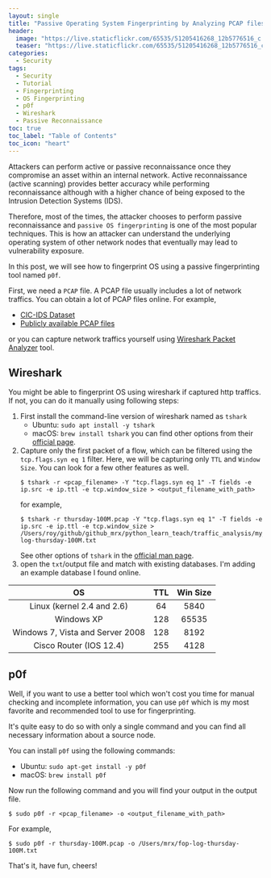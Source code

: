 ```yaml
---
layout: single
title: "Passive Operating System Fingerprinting by Analyzing PCAP files"
header:
  image: "https://live.staticflickr.com/65535/51205416268_12b5776516_c.jpg"
  teaser: "https://live.staticflickr.com/65535/51205416268_12b5776516_c.jpg"
categories:
  - Security
tags:
  - Security
  - Tutorial
  - Fingerprinting
  - OS Fingerprinting
  - p0f
  - Wireshark
  - Passive Reconnaissance
toc: true
toc_label: "Table of Contents"
toc_icon: "heart"
---
```



Attackers can perform active or passive reconnaissance once they compromise an asset within an internal network. Active reconnaissance (active scanning) provides better accuracy while performing reconnaissance although with a higher chance of being exposed to the Intrusion Detection Systems (IDS).

Therefore, most of the times, the attacker chooses to perform passive reconnaissance and `passive OS fingerprinting` is one of the most popular techniques. This is how an attacker can understand the underlying operating system of other network nodes that eventually may lead to vulnerability exposure.

In this post, we will see how to fingerprint OS using a passive fingerprinting tool named `p0f`.

First, we need a `PCAP` file. A PCAP file usually includes a lot of network traffics. You can obtain a lot of PCAP files online. For example,

* [CIC-IDS Dataset](http://205.174.165.80/CICDataset/CIC-IDS-2017/Dataset/PCAPs/)
* [Publicly available PCAP files](https://www.netresec.com/?page=pcapfiles)

or you can capture network traffics yourself using [Wireshark Packet Analyzer](https://www.wireshark.org/) tool. 

## Wireshark
You might be able to fingerprint OS using wireshark if captured http traffics. If not, you can do it manually using following steps:

1. First install the command-line version of wireshark named as `tshark`
	* Ubuntu: `sudo apt install -y tshark`
	* macOS: `brew install tshark`
you can find other options from their [official page](https://tshark.dev/setup/install/).
2. Capture only the first packet of a flow, which can be filtered using the `tcp.flags.syn eq 1` filter. Here, we will be capturing only `TTL` and `Window Size`. You can look for a few other features as well.
	```
	$ tshark -r <pcap_filename> -Y "tcp.flags.syn eq 1" -T fields -e ip.src -e ip.ttl -e tcp.window_size > <output_filename_with_path>
	```
	for example,
	```
	$ tshark -r thursday-100M.pcap -Y "tcp.flags.syn eq 1" -T fields -e ip.src -e ip.ttl -e tcp.window_size > /Users/roy/github/github_mrx/python_learn_teach/traffic_analysis/my_packet_analysis/dataset/tshark-log-thursday-100M.txt
	```
	See other options of `tshark` in the [official man page](https://www.wireshark.org/docs/man-pages/tshark.html).
3. open the `txt`/output file and match with existing databases. I'm adding an example database I found online.

|                OS                | TTL | Win Size |
|:--------------------------------:|:---:|:--------:|
|    Linux (kernel 2.4 and 2.6)    |  64 |   5840   |
|            Windows XP            | 128 |   65535  |
| Windows 7, Vista and Server 2008 | 128 |   8192   |
|      Cisco Router (IOS 12.4)     | 255 |   4128   |




## p0f
Well, if you want to use a better tool which won't cost you time for manual checking and incomplete information, you can use `p0f` which is my most favorite and recommended tool to use for fingerprinting.

It's quite easy to do so with only a single command and you can find all necessary information about a source node.

You can install `p0f` using the following commands:

* Ubuntu: `sudo apt-get install -y p0f`
* macOS: `brew install p0f`

Now run the following command and you will find your output in the output file.
```
$ sudo p0f -r <pcap_filename> -o <output_filename_with_path>
```
For example,
```
$ sudo p0f -r thursday-100M.pcap -o /Users/mrx/fop-log-thursday-100M.txt
```

That's it, have fun, cheers!







<!--stackedit_data:
eyJoaXN0b3J5IjpbLTEzOTk2NTMzNTBdfQ==
-->